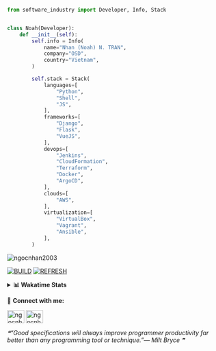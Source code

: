 ```python
from software_industry import Developer, Info, Stack


class Noah(Developer):
    def __init__(self):
        self.info = Info(
            name="Nhan (Noah) N. TRAN",
            company="OSD",
            country="Vietnam",
        )

        self.stack = Stack(
            languages=[
                "Python",
                "Shell",
                "JS",
            ],
            frameworks=[
                "Django",
                "Flask",
                "VueJS",
            ],
            devops=[
                "Jenkins",
                "CloudFormation",
                "Terraform",
                "Docker",
                "ArgoCD",
            ],
            clouds=[
                "AWS",
            ],
            virtualization=[
                "VirtualBox",
                "Vagrant",
                "Ansible",
            ],
        )
```
<img src="https://komarev.com/ghpvc/?username=ngocnhan2003&label=Profile%20views&color=0e75b6&style=flat" alt="ngocnhan2003" /> 

[![BUILD](https://github.com/ngocnhan2003/ngocnhan2003/actions/workflows/001_build.yml/badge.svg)](https://github.com/ngocnhan2003/ngocnhan2003/actions/workflows/001_build.yml)
[![REFRESH](https://github.com/ngocnhan2003/ngocnhan2003/actions/workflows/002_refresh.yml/badge.svg)](https://github.com/ngocnhan2003/ngocnhan2003/actions/workflows/002_refresh.yml)

<details> 
  <summary><b>📊 Wakatime Stats</b></summary>
  <br>
  
<!--START_SECTION:waka-->
![Code Time](http://img.shields.io/badge/Code%20Time-552%20hrs%2057%20mins-blue)

**I'm an Early 🐤** 

```text
🌞 Morning    34 commits     ████░░░░░░░░░░░░░░░░░░░░░   16.27% 
🌆 Daytime    72 commits     ████████░░░░░░░░░░░░░░░░░   34.45% 
🌃 Evening    51 commits     ██████░░░░░░░░░░░░░░░░░░░   24.4% 
🌙 Night      52 commits     ██████░░░░░░░░░░░░░░░░░░░   24.88%

```
📅 **I'm Most Productive on Saturday** 

```text
Monday       29 commits     ███░░░░░░░░░░░░░░░░░░░░░░   13.88% 
Tuesday      26 commits     ███░░░░░░░░░░░░░░░░░░░░░░   12.44% 
Wednesday    22 commits     ██░░░░░░░░░░░░░░░░░░░░░░░   10.53% 
Thursday     5 commits      ░░░░░░░░░░░░░░░░░░░░░░░░░   2.39% 
Friday       27 commits     ███░░░░░░░░░░░░░░░░░░░░░░   12.92% 
Saturday     75 commits     █████████░░░░░░░░░░░░░░░░   35.89% 
Sunday       25 commits     ███░░░░░░░░░░░░░░░░░░░░░░   11.96%

```


📊 **This Week I Spent My Time On** 

```text
⌚︎ Time Zone: Asia/Ho_Chi_Minh

💬 Programming Languages: 
Go                       12 hrs 35 mins      ████████████████░░░░░░░░░   63.62% 
Python                   4 hrs 20 mins       █████░░░░░░░░░░░░░░░░░░░░   21.94% 
SQL                      1 hr 12 mins        █░░░░░░░░░░░░░░░░░░░░░░░░   6.07% 
YAML                     1 hr 2 mins         █░░░░░░░░░░░░░░░░░░░░░░░░   5.22% 
Other                    14 mins             ░░░░░░░░░░░░░░░░░░░░░░░░░   1.18%

🔥 Editors: 
GoLand                   14 hrs 24 mins      ██████████████████░░░░░░░   72.79% 
VS Code                  5 hrs 23 mins       ██████░░░░░░░░░░░░░░░░░░░   27.21%

💻 Operating System: 
Linux                    19 hrs 47 mins      █████████████████████████   100.0%

```

**I Mostly Code in Python** 

```text
Python                   14 repos            ███████████░░░░░░░░░░░░░░   43.75% 
JavaScript               6 repos             ████░░░░░░░░░░░░░░░░░░░░░   18.75% 
TypeScript               2 repos             █░░░░░░░░░░░░░░░░░░░░░░░░   6.25% 
Kotlin                   2 repos             █░░░░░░░░░░░░░░░░░░░░░░░░   6.25% 
Vue                      2 repos             █░░░░░░░░░░░░░░░░░░░░░░░░   6.25%

```



 Last Updated on 02/10/2022 02:50:18 UTC+7
<!--END_SECTION:waka-->
</details>

🔗 **Connect with me:**

<a href="https://linkedin.com/in/ngocnhan2003" target="blank"><img align="center" src="https://raw.githubusercontent.com/rahuldkjain/github-profile-readme-generator/master/src/images/icons/Social/linked-in-alt.svg" alt="ngocnhan2003" height="30" width="40" /></a>
<a href="https://instagram.com/ngocnhan2003" target="blank"><img align="center" src="https://raw.githubusercontent.com/rahuldkjain/github-profile-readme-generator/master/src/images/icons/Social/instagram.svg" alt="ngocnhan2003" height="30" width="40" /></a>


<!--STARTS_HERE_QUOTE_README-->
<i>❝“Good specifications will always improve programmer productivity far better than any programming tool or technique.”— Milt Bryce   ❞</i>
<!--ENDS_HERE_QUOTE_README-->
